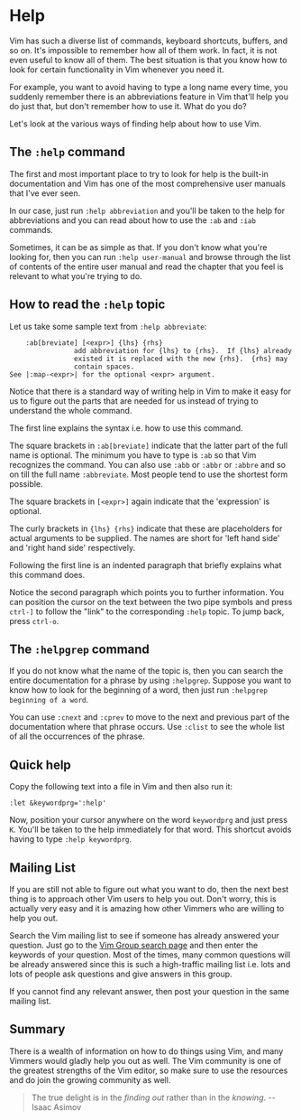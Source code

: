 # Help

Vim has such a diverse list of commands, keyboard shortcuts, buffers, and so on. It's impossible to remember how all of them work. In fact, it is not even useful to know all of them. The best situation is that you know how to look for certain functionality in Vim whenever you need it.

For example, you want to avoid having to type a long name every time, you suddenly remember there is an abbreviations feature in Vim that'll help you do just that, but don't remember how to use it. What do you do?

Let's look at the various ways of finding help about how to use Vim.

## The `:help` command

The first and most important place to try to look for help is the built-in documentation and Vim has one of the most comprehensive user manuals that I've ever seen.

In our case, just run `:help abbreviation` and you'll be taken to the help for abbreviations and you can read about how to use the `:ab` and `:iab` commands.

Sometimes, it can be as simple as that. If you don't know what you're looking for, then you can run `:help user-manual` and browse through the list of contents of the entire user manual and read the chapter that you feel is relevant to what you're trying to do.

## How to read the `:help` topic

Let us take some sample text from `:help abbreviate`:

```
    :ab[breviate] [<expr>] {lhs} {rhs}
                add abbreviation for {lhs} to {rhs}.  If {lhs} already
                existed it is replaced with the new {rhs}.  {rhs} may
                contain spaces.
See |:map-<expr>| for the optional <expr> argument.
```

Notice that there is a standard way of writing help in Vim to make it easy for us to figure out the parts that are needed for us instead of trying to understand the whole command.

The first line explains the syntax i.e. how to use this command.

The square brackets in `:ab[breviate]` indicate that the latter part of the full name is optional. The minimum you have to type is `:ab` so that Vim recognizes the command. You can also use `:abb` or `:abbr` or `:abbre` and so on till the full name `:abbreviate`. Most people tend to use the shortest form possible.

The square brackets in `[<expr>]` again indicate that the 'expression' is optional.

The curly brackets in `{lhs} {rhs}` indicate that these are placeholders for actual arguments to be supplied. The names are short for 'left hand side' and 'right hand side' respectively.

Following the first line is an indented paragraph that briefly explains what this command does.

Notice the second paragraph which points you to further information. You can position the cursor on the text between the two pipe symbols and press `ctrl-]` to follow the "link" to the corresponding `:help` topic. To jump back, press `ctrl-o`.

## The `:helpgrep` command

If you do not know what the name of the topic is, then you can search the entire documentation for a phrase by using `:helpgrep`. Suppose you want to know how to look for the beginning of a word, then just run `:helpgrep beginning of a word`.

You can use `:cnext` and `:cprev` to move to the next and previous part of the documentation where that phrase occurs. Use `:clist` to see the whole list of all the occurrences of the phrase.

## Quick help

Copy the following text into a file in Vim and then also run it:

``` viml
:let &keywordprg=':help'
```

Now, position your cursor anywhere on the word `keywordprg` and just press `K`. You'll be taken to the help immediately for that word. This shortcut avoids having to type `:help keywordprg`.

## Mailing List

If you are still not able to figure out what you want to do, then the next best thing is to approach other Vim users to help you out. Don't worry, this is actually very easy and it is amazing how other Vimmers who are willing to help you out.

Search the Vim mailing list to see if someone has already answered your question. Just go to the [Vim Group search page](http://groups.google.com/group/vim_use) and then enter the keywords of your question. Most of the times, many common questions will be already answered since this is such a high-traffic mailing list i.e. lots and lots of people ask questions and give answers in this group.

If you cannot find any relevant answer, then post your question in the same mailing list.

## Summary

There is a wealth of information on how to do things using Vim, and many Vimmers would gladly help you out as well. The Vim community is one of the greatest strengths of the Vim editor, so make sure to use the resources and do join the growing community as well.

> The true delight is in the *finding out* rather than in the *knowing*.
> -- Isaac Asimov
